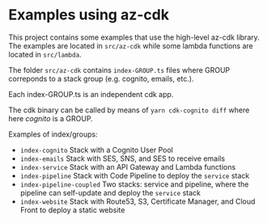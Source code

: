 # Examples using az-cdk

This project contains some examples that use the high-level az-cdk library. The examples are located in `src/az-cdk` while some lambda functions are located in `src/lambda`.

The folder `src/az-cdk` contains `index-GROUP.ts` files where GROUP correponds to a stack group (e.g. cognito, emails, etc.).

Each index-GROUP.ts is an independent cdk app.

The cdk binary can be called by means of `yarn cdk-cognito diff` where here _cognito_ is a GROUP.

Examples of index/groups:

- `index-cognito` Stack with a Cognito User Pool
- `index-emails` Stack with SES, SNS, and SES to receive emails
- `index-service` Stack with an API Gateway and Lambda functions
- `index-pipeline` Stack with Code Pipeline to deploy the `service` stack
- `index-pipeline-coupled` Two stacks: service and pipeline, where the pipeline can self-update and deploy the `service` stack
- `index-website` Stack with Route53, S3, Certificate Manager, and Cloud Front to deploy a static website
